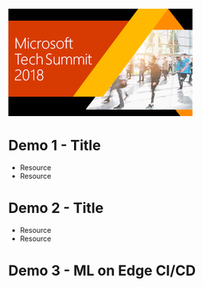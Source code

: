 ![Tech Summit 2018 banner](images/corporate_img_05.jpg)

# Demo 1 - Title

* Resource
* Resource

# Demo 2 - Title

* Resource
* Resource

# Demo 3 - ML on Edge CI/CD
